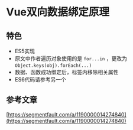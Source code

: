 # Vue双向数据绑定原理

## 特色

- ES5实现
- 原文中作者遍历对象使用的是 `for...in` ，更改为 `Object.keys(obj).forEach(...)`
- 数据、函数成功绑定后，标签内移除相关属性
- ES6代码请参考另一个

## 参考文章

[https://segmentfault.com/a/1190000014274840](https://segmentfault.com/a/1190000014274840)


